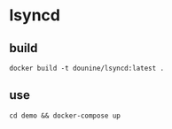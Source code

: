 # lsyncd
## build
```
docker build -t dounine/lsyncd:latest .
```
## use
```
cd demo && docker-compose up
```

